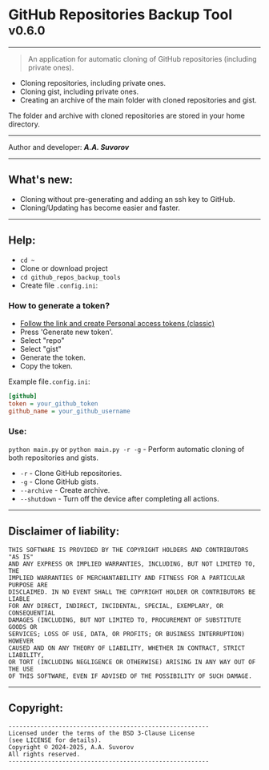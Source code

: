 # GitHub Repositories Backup Tool <sup>v0.6.0</sup>

---

> An application for automatic cloning of GitHub repositories (including private ones).

- Cloning repositories, including private ones.
- Cloning gist, including private ones.
- Creating an archive of the main folder with cloned repositories and gist.

The folder and archive with cloned repositories are stored in your home directory.

***

Author and developer: ___A.A. Suvorov___

***

## What's new:

- Cloning without pre-generating and adding an ssh key to GitHub.
- Cloning/Updating has become easier and faster.

***

## Help:

- `cd ~`
- Clone or download project
- `cd github_repos_backup_tools`
- Create file `.config.ini`:

### How to generate a token? 

- [Follow the link and create Personal access tokens (classic)](https://github.com/settings/tokens/new)
- Press 'Generate new token'. 
- Select "repo"
- Select "gist"
- Generate the token.
- Copy the token.


Example file`.config.ini`:
```ini
[github]
token = your_github_token
github_name = your_github_username
```

### Use:

`python main.py` or `python main.py -r -g` - Perform automatic cloning of both repositories and gists.

- `-r` - Clone GitHub repositories.
- `-g` - Clone GitHub gists.
- `--archive` - Create archive.
- `--shutdown` - Turn off the device after completing all actions.

***

## Disclaimer of liability:

    THIS SOFTWARE IS PROVIDED BY THE COPYRIGHT HOLDERS AND CONTRIBUTORS "AS IS"
    AND ANY EXPRESS OR IMPLIED WARRANTIES, INCLUDING, BUT NOT LIMITED TO, THE
    IMPLIED WARRANTIES OF MERCHANTABILITY AND FITNESS FOR A PARTICULAR PURPOSE ARE
    DISCLAIMED. IN NO EVENT SHALL THE COPYRIGHT HOLDER OR CONTRIBUTORS BE LIABLE
    FOR ANY DIRECT, INDIRECT, INCIDENTAL, SPECIAL, EXEMPLARY, OR CONSEQUENTIAL
    DAMAGES (INCLUDING, BUT NOT LIMITED TO, PROCUREMENT OF SUBSTITUTE GOODS OR
    SERVICES; LOSS OF USE, DATA, OR PROFITS; OR BUSINESS INTERRUPTION) HOWEVER
    CAUSED AND ON ANY THEORY OF LIABILITY, WHETHER IN CONTRACT, STRICT LIABILITY,
    OR TORT (INCLUDING NEGLIGENCE OR OTHERWISE) ARISING IN ANY WAY OUT OF THE USE
    OF THIS SOFTWARE, EVEN IF ADVISED OF THE POSSIBILITY OF SUCH DAMAGE.

***

## Copyright:
    --------------------------------------------------------
    Licensed under the terms of the BSD 3-Clause License
    (see LICENSE for details).
    Copyright © 2024-2025, A.A. Suvorov
    All rights reserved.
    --------------------------------------------------------